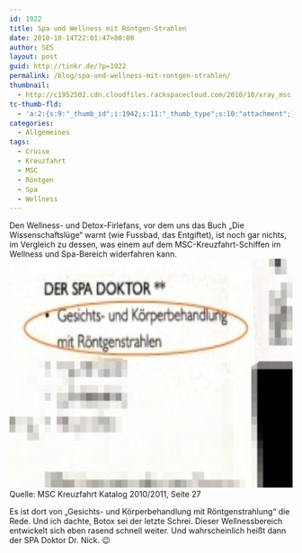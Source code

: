 ```yaml
---
id: 1922
title: Spa und Wellness mit Röntgen-Strahlen
date: 2010-10-14T22:01:47+00:00
author: SES
layout: post
guid: http://tinkr.de/?p=1922
permalink: /blog/spa-und-wellness-mit-rontgen-strahlen/
thumbnail:
  - http://c1952502.cdn.cloudfiles.rackspacecloud.com/2010/10/xray_msc_sml2.jpg
tc-thumb-fld:
  - 'a:2:{s:9:"_thumb_id";i:1942;s:11:"_thumb_type";s:10:"attachment";}'
categories:
  - Allgemeines
tags:
  - Cruise
  - Kreuzfahrt
  - MSC
  - Röntgen
  - Spa
  - Wellness
---
```

Den Wellness- und Detox-Firlefans, vor dem uns das Buch &#8222;Die Wissenschaftslüge&#8220; warnt (wie Fussbad, das Entgiftet), ist noch gar nichts, im Vergleich zu dessen, was einem auf dem MSC-Kreuzfahrt-Schiffen im Wellness und Spa-Bereich widerfahren kann.
<img loading="lazy" src="/assets/2010/10/xray_msc_sml2.jpg" alt="" title="Xray at MSC" width="606" height="408" class="aligncenter size-full wp-image-1927" />
Quelle: MSC Kreuzfahrt Katalog 2010/2011, Seite 27

Es ist dort von &#8222;Gesichts- und Körperbehandlung mit Röntgenstrahlung&#8220; die Rede. Und ich dachte, Botox sei der letzte Schrei. Dieser Wellnessbereich entwickelt sich eben rasend schnell weiter. Und wahrscheinlich heißt dann der SPA Doktor Dr. Nick. 😉
